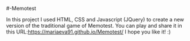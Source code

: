 #-Memotest

In this project I used HTML, CSS and  Javascript (JQuery) to create a new version of the traditional game of Memotest. You can play and share it in this URL:https://mariaeva91.github.io/Memotest/
I hope you like it! :)
